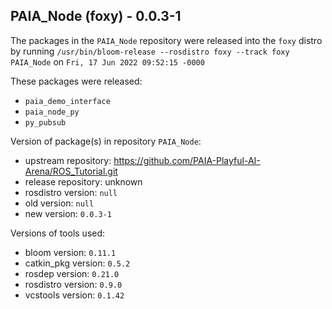 ## PAIA_Node (foxy) - 0.0.3-1

The packages in the `PAIA_Node` repository were released into the `foxy` distro by running `/usr/bin/bloom-release --rosdistro foxy --track foxy PAIA_Node` on `Fri, 17 Jun 2022 09:52:15 -0000`

These packages were released:
- `paia_demo_interface`
- `paia_node_py`
- `py_pubsub`

Version of package(s) in repository `PAIA_Node`:

- upstream repository: https://github.com/PAIA-Playful-AI-Arena/ROS_Tutorial.git
- release repository: unknown
- rosdistro version: `null`
- old version: `null`
- new version: `0.0.3-1`

Versions of tools used:

- bloom version: `0.11.1`
- catkin_pkg version: `0.5.2`
- rosdep version: `0.21.0`
- rosdistro version: `0.9.0`
- vcstools version: `0.1.42`


